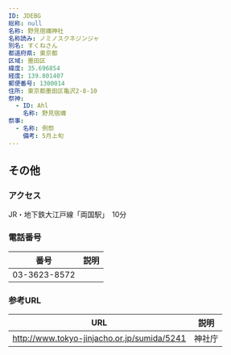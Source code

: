 ```yaml
---
ID: JDEBG
総称: null
名称: 野見宿禰神社
名称読み: ノミノスクネジンジャ
別名: すくねさん
都道府県: 東京都
区域: 墨田区
緯度: 35.696854
経度: 139.801407
郵便番号: 1300014
住所: 東京都墨田区亀沢2-8-10
祭神:
  - ID: Ahl
    名称: 野見宿禰
祭事:
  - 名称: 例祭
    備考: 5月上旬
---
```


## その他

### アクセス

JR・地下鉄大江戸線「両国駅」　10分

### 電話番号

| 番号         | 説明 |
| ------------ | ---- |
| 03-3623-8572 |      |

### 参考URL

| URL                                         | 説明   |
| ------------------------------------------- | ------ |
| http://www.tokyo-jinjacho.or.jp/sumida/5241 | 神社庁 |
